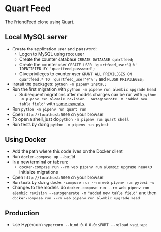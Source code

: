 # Quart Feed

The FriendFeed clone using Quart.

## Local MySQL server

- Create the application user and password:
  - Logon to MySQL using root user
  - Create the counter database `CREATE DATABASE quartfeed;`
  - Create the counter user `CREATE USER 'quartfeed_user'@'%' IDENTIFIED BY 'quartfeed_password';`
  - Give privileges to counter user `GRANT ALL PRIVILEGES ON quartfeed.* TO 'quartfeed_user'@'%';` and `FLUSH PRIVILEGES;`
- Install the packages: `python -m pipenv install`
- Run the first migration with `python -m pipenv run alembic upgrade head`
  - Subsequent migrations after models changes can be run with `python -m pipenv run alembic revision --autogenerate -m "added new table field"` with [some caveats](https://alembic.sqlalchemy.org/en/latest/autogenerate.html#what-does-autogenerate-detect-and-what-does-it-not-detect).
- Run `python -m pipenv run quart run`
- Open `http://localhost:5000` on your browser
- To open a shell, just do `python -m pipenv run quart shell`
- Run tests by doing `python -m pipenv run pytest`

## Using Docker

- Add the path where this code lives on the Docker client
- Run `docker-compose up --build`
- In a new terminal or tab run:
  - `docker-compose run --rm web pipenv run alembic upgrade head` to initialize migrations
- Open `http://localhost:5000` on your browser
- Run tests by doing `docker-compose run --rm web pipenv run pytest -s`
- Changes to the models, do `docker-compose run --rm web pipenv run alembic revision --autogenerate -m "added new table field"` and then `docker-compose run --rm web pipenv run alembic upgrade head`

## Production

- Use Hypercorn `hypercorn --bind 0.0.0.0:$PORT --reload wsgi:app`
